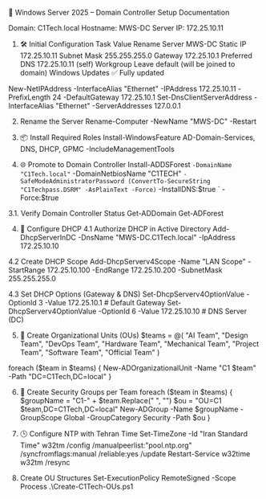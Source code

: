 🧩 Windows Server 2025 – Domain Controller Setup Documentation

Domain: C1Tech.local
Hostname: MWS-DC
Server IP: 172.25.10.11
<!-- PowerShell  -->

1. 🛠️ Initial Configuration
Task	Value
Rename Server	MWS-DC
Static IP	172.25.10.11
Subnet Mask	255.255.255.0
Gateway	172.25.10.1
Preferred DNS	172.25.10.11 (self)
Workgroup	Leave default (will be joined to domain)
Windows Updates	✅ Fully updated

New-NetIPAddress -InterfaceAlias "Ethernet" -IPAddress 172.25.10.11 -PrefixLength 24 -DefaultGateway 172.25.10.1
Set-DnsClientServerAddress -InterfaceAlias "Ethernet" -ServerAddresses 127.0.0.1

2. Rename the Server
Rename-Computer -NewName "MWS-DC" -Restart

3. 📦 Install Required Roles
Install-WindowsFeature AD-Domain-Services, DNS, DHCP, GPMC -IncludeManagementTools

3. 🌐 Promote to Domain Controller
Install-ADDSForest `
  -DomainName "C1Tech.local" `
  -DomainNetbiosName "C1TECH" `
  -SafeModeAdministratorPassword (ConvertTo-SecureString "C1Techpass.DSRM" -AsPlainText -Force) `
  -InstallDNS:$true `
  -Force:$true

3.1. Verify Domain Controller Status
Get-ADDomain
Get-ADForest

4. 📡 Configure DHCP
4.1 Authorize DHCP in Active Directory
Add-DhcpServerInDC -DnsName "MWS-DC.C1Tech.local" -IpAddress 172.25.10.10

4.2 Create DHCP Scope
Add-DhcpServerv4Scope -Name "LAN Scope" -StartRange 172.25.10.100 -EndRange 172.25.10.200 -SubnetMask 255.255.255.0

4.3 Set DHCP Options (Gateway & DNS)
Set-DhcpServerv4OptionValue -OptionId 3 -Value 172.25.10.1       # Default Gateway
Set-DhcpServerv4OptionValue -OptionId 6 -Value 172.25.10.10      # DNS Server (DC)

5. 🧱 Create Organizational Units (OUs)
$teams = @(
  "AI Team", "Design Team", "DevOps Team", "Hardware Team",
  "Mechanical Team", "Project Team", "Software Team", "Official Team"
)

foreach ($team in $teams) {
  New-ADOrganizationalUnit -Name "C1 $team" -Path "DC=C1Tech,DC=local"
}

6. 👥 Create Security Groups per Team
foreach ($team in $teams) {
  $groupName = "C1-" + $team.Replace(" ", "")
  $ou = "OU=C1 $team,DC=C1Tech,DC=local"
  New-ADGroup -Name $groupName -GroupScope Global -GroupCategory Security -Path $ou
}

7. 🕒 Configure NTP with Tehran Time
Set-TimeZone -Id "Iran Standard Time"
w32tm /config /manualpeerlist:"pool.ntp.org" /syncfromflags:manual /reliable:yes /update
Restart-Service w32time
w32tm /resync

8. Create OU Structures
Set-ExecutionPolicy RemoteSigned -Scope Process
.\Create-C1Tech-OUs.ps1